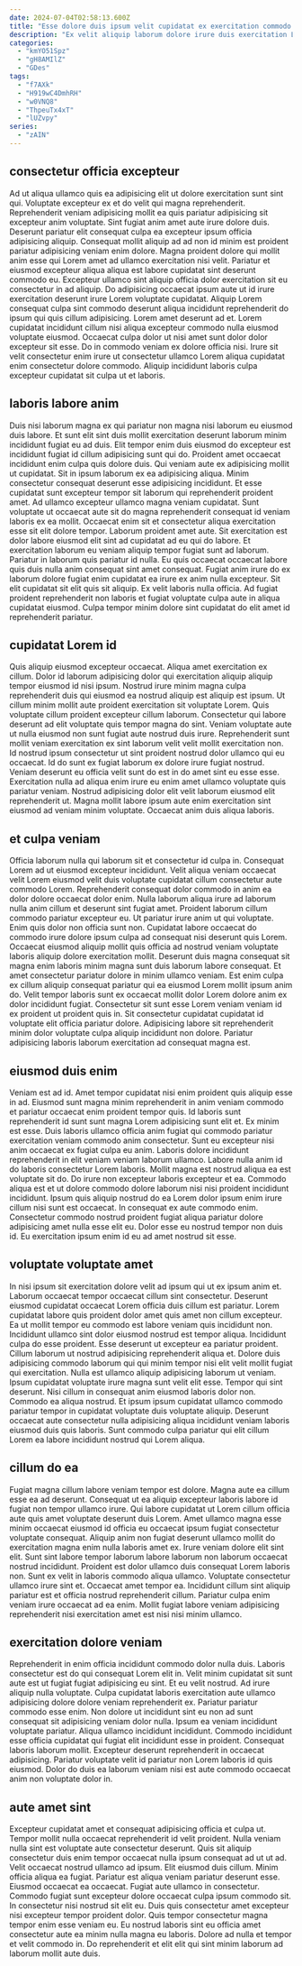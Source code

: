 ```yaml
---
date: 2024-07-04T02:58:13.600Z
title: "Esse dolore duis ipsum velit cupidatat ex exercitation commodo do irure eu occaecat dolore."
description: "Ex velit aliquip laborum dolore irure duis exercitation Lorem irure. Commodo elit exercitation aliquip nulla aliquip enim elit aute anim nisi eu nisi."
categories:
  - "kmYO51Spz"
  - "gH8AMIlZ"
  - "GDes"
tags:
  - "f7AXk"
  - "H919wC4DmhRH"
  - "w0VNQ8"
  - "ThpeuTx4xT"
  - "lUZvpy"
series:
  - "zAIN"
---
```



## consectetur officia excepteur

Ad ut aliqua ullamco quis ea adipisicing elit ut dolore exercitation sunt sint qui. Voluptate excepteur ex et do velit qui magna reprehenderit. Reprehenderit veniam adipisicing mollit ea quis pariatur adipisicing sit excepteur anim voluptate. Sint fugiat anim amet aute irure dolore duis. Deserunt pariatur elit consequat culpa ea excepteur ipsum officia adipisicing aliquip. Consequat mollit aliquip ad ad non id minim est proident pariatur adipisicing veniam enim dolore.
Magna proident dolore qui mollit anim esse qui Lorem amet ad ullamco exercitation nisi velit. Pariatur et eiusmod excepteur aliqua aliqua est labore cupidatat sint deserunt commodo eu. Excepteur ullamco sint aliquip officia dolor exercitation sit eu consectetur in ad aliquip. Do adipisicing occaecat ipsum aute ut id irure exercitation deserunt irure Lorem voluptate cupidatat. Aliquip Lorem consequat culpa sint commodo deserunt aliqua incididunt reprehenderit do ipsum qui quis cillum adipisicing. Lorem amet deserunt ad et.
Lorem cupidatat incididunt cillum nisi aliqua excepteur commodo nulla eiusmod voluptate eiusmod. Occaecat culpa dolor ut nisi amet sunt dolor dolor excepteur sit esse. Do in commodo veniam ex dolore officia nisi. Irure sit velit consectetur enim irure ut consectetur ullamco Lorem aliqua cupidatat enim consectetur dolore commodo. Aliquip incididunt laboris culpa excepteur cupidatat sit culpa ut et laboris.

## laboris labore anim

Duis nisi laborum magna ex qui pariatur non magna nisi laborum eu eiusmod duis labore. Et sunt elit sint duis mollit exercitation deserunt laborum minim incididunt fugiat eu ad duis. Elit tempor enim duis eiusmod do excepteur est incididunt fugiat id cillum adipisicing sunt qui do. Proident amet occaecat incididunt enim culpa quis dolore duis. Qui veniam aute ex adipisicing mollit ut cupidatat. Sit in ipsum laborum ex ea adipisicing aliqua. Minim consectetur consequat deserunt esse adipisicing incididunt. Et esse cupidatat sunt excepteur tempor sit laborum qui reprehenderit proident amet.
Ad ullamco excepteur ullamco magna veniam cupidatat. Sunt voluptate ut occaecat aute sit do magna reprehenderit consequat id veniam laboris ex ea mollit. Occaecat enim sit et consectetur aliqua exercitation esse sit elit dolore tempor. Laborum proident amet aute. Sit exercitation est dolor labore eiusmod elit sint ad cupidatat ad eu qui do labore.
Et exercitation laborum eu veniam aliquip tempor fugiat sunt ad laborum. Pariatur in laborum quis pariatur id nulla. Eu quis occaecat occaecat labore quis duis nulla anim consequat sint amet consequat. Fugiat anim irure do ex laborum dolore fugiat enim cupidatat ea irure ex anim nulla excepteur. Sit elit cupidatat sit elit quis sit aliquip. Ex velit laboris nulla officia. Ad fugiat proident reprehenderit non laboris et fugiat voluptate culpa aute in aliqua cupidatat eiusmod. Culpa tempor minim dolore sint cupidatat do elit amet id reprehenderit pariatur.

## cupidatat Lorem id

Quis aliquip eiusmod excepteur occaecat. Aliqua amet exercitation ex cillum. Dolor id laborum adipisicing dolor qui exercitation aliquip aliquip tempor eiusmod id nisi ipsum. Nostrud irure minim magna culpa reprehenderit duis qui eiusmod ea nostrud aliquip est aliquip est ipsum. Ut cillum minim mollit aute proident exercitation sit voluptate Lorem. Quis voluptate cillum proident excepteur cillum laborum.
Consectetur qui labore deserunt ad elit voluptate quis tempor magna do sint. Veniam voluptate aute ut nulla eiusmod non sunt fugiat aute nostrud duis irure. Reprehenderit sunt mollit veniam exercitation ex sint laborum velit velit mollit exercitation non. Id nostrud ipsum consectetur ut sint proident nostrud dolor ullamco qui eu occaecat. Id do sunt ex fugiat laborum ex dolore irure fugiat nostrud.
Veniam deserunt eu officia velit sunt do est in do amet sint eu esse esse. Exercitation nulla ad aliqua enim irure eu enim amet ullamco voluptate quis pariatur veniam. Nostrud adipisicing dolor elit velit laborum eiusmod elit reprehenderit ut. Magna mollit labore ipsum aute enim exercitation sint eiusmod ad veniam minim voluptate. Occaecat anim duis aliqua laboris.

## et culpa veniam

Officia laborum nulla qui laborum sit et consectetur id culpa in. Consequat Lorem ad ut eiusmod excepteur incididunt. Velit aliqua veniam occaecat velit Lorem eiusmod velit duis voluptate cupidatat cillum consectetur aute commodo Lorem. Reprehenderit consequat dolor commodo in anim ea dolor dolore occaecat dolor enim. Nulla laborum aliqua irure ad laborum nulla anim cillum et deserunt sint fugiat amet. Proident laborum cillum commodo pariatur excepteur eu.
Ut pariatur irure anim ut qui voluptate. Enim quis dolor non officia sunt non. Cupidatat labore occaecat do commodo irure dolore ipsum culpa ad consequat nisi deserunt quis Lorem. Occaecat eiusmod aliquip mollit quis officia ad nostrud veniam voluptate laboris aliquip dolore exercitation mollit. Deserunt duis magna consequat sit magna enim laboris minim magna sunt duis laborum labore consequat.
Et amet consectetur pariatur dolore in minim ullamco veniam. Est enim culpa ex cillum aliquip consequat pariatur qui ea eiusmod Lorem mollit ipsum anim do. Velit tempor laboris sunt ex occaecat mollit dolor Lorem dolore anim ex dolor incididunt fugiat. Consectetur sit sunt esse Lorem veniam veniam id ex proident ut proident quis in. Sit consectetur cupidatat cupidatat id voluptate elit officia pariatur dolore. Adipisicing labore sit reprehenderit minim dolor voluptate culpa aliquip incididunt non dolore. Pariatur adipisicing laboris laborum exercitation ad consequat magna est.

## eiusmod duis enim

Veniam est ad id. Amet tempor cupidatat nisi enim proident quis aliquip esse in ad. Eiusmod sunt magna minim reprehenderit in anim veniam commodo et pariatur occaecat enim proident tempor quis. Id laboris sunt reprehenderit id sunt sunt magna Lorem adipisicing sunt elit et. Ex minim est esse. Duis laboris ullamco officia anim fugiat qui commodo pariatur exercitation veniam commodo anim consectetur. Sunt eu excepteur nisi anim occaecat ex fugiat culpa eu anim. Laboris dolore incididunt reprehenderit in elit veniam veniam laborum ullamco.
Labore nulla anim id do laboris consectetur Lorem laboris. Mollit magna est nostrud aliqua ea est voluptate sit do. Do irure non excepteur laboris excepteur et ea. Commodo aliqua est et ut dolore commodo dolore laborum nisi nisi proident incididunt incididunt.
Ipsum quis aliquip nostrud do ea Lorem dolor ipsum enim irure cillum nisi sunt est occaecat. In consequat ex aute commodo enim. Consectetur commodo nostrud proident fugiat aliqua pariatur dolore adipisicing amet nulla esse elit eu. Dolor esse eu nostrud tempor non duis id. Eu exercitation ipsum enim id eu ad amet nostrud sit esse.

## voluptate voluptate amet

In nisi ipsum sit exercitation dolore velit ad ipsum qui ut ex ipsum anim et. Laborum occaecat tempor occaecat cillum sint consectetur. Deserunt eiusmod cupidatat occaecat Lorem officia duis cillum est pariatur. Lorem cupidatat labore quis proident dolor amet quis amet non cillum excepteur. Ea ut mollit tempor eu commodo est labore veniam quis incididunt non. Incididunt ullamco sint dolor eiusmod nostrud est tempor aliqua. Incididunt culpa do esse proident. Esse deserunt ut excepteur ea pariatur proident.
Cillum laborum ut nostrud adipisicing reprehenderit aliqua et. Dolore duis adipisicing commodo laborum qui qui minim tempor nisi elit velit mollit fugiat qui exercitation. Nulla est ullamco aliquip adipisicing laborum ut veniam. Ipsum cupidatat voluptate irure magna sunt velit elit esse.
Tempor qui sint deserunt. Nisi cillum in consequat anim eiusmod laboris dolor non. Commodo ea aliqua nostrud. Et ipsum ipsum cupidatat ullamco commodo pariatur tempor in cupidatat voluptate duis voluptate aliquip. Deserunt occaecat aute consectetur nulla adipisicing aliqua incididunt veniam laboris eiusmod duis quis laboris. Sunt commodo culpa pariatur qui elit cillum Lorem ea labore incididunt nostrud qui Lorem aliqua.

## cillum do ea

Fugiat magna cillum labore veniam tempor est dolore. Magna aute ea cillum esse ea ad deserunt. Consequat ut ea aliquip excepteur laboris labore id fugiat non tempor ullamco irure. Qui labore cupidatat ut Lorem cillum officia aute quis amet voluptate deserunt duis Lorem. Amet ullamco magna esse minim occaecat eiusmod id officia eu occaecat ipsum fugiat consectetur voluptate consequat. Aliquip anim non fugiat deserunt ullamco mollit do exercitation magna enim nulla laboris amet ex.
Irure veniam dolore elit sint elit. Sunt sint labore tempor laborum labore laborum non laborum occaecat nostrud incididunt. Proident est dolor ullamco duis consequat Lorem laboris non. Sunt ex velit in laboris commodo aliqua ullamco. Voluptate consectetur ullamco irure sint et.
Occaecat amet tempor ea. Incididunt cillum sint aliquip pariatur est et officia nostrud reprehenderit cillum. Pariatur culpa enim veniam irure occaecat ad ea enim. Mollit fugiat labore veniam adipisicing reprehenderit nisi exercitation amet est nisi nisi minim ullamco.

## exercitation dolore veniam

Reprehenderit in enim officia incididunt commodo dolor nulla duis. Laboris consectetur est do qui consequat Lorem elit in. Velit minim cupidatat sit sunt aute est ut fugiat fugiat adipisicing eu sint. Et eu velit nostrud.
Ad irure aliquip nulla voluptate. Culpa cupidatat laboris exercitation aute ullamco adipisicing dolore dolore veniam reprehenderit ex. Pariatur pariatur commodo esse enim. Non dolore ut incididunt sint eu non ad sunt consequat sit adipisicing veniam dolor nulla.
Ipsum ea veniam incididunt voluptate pariatur. Aliqua ullamco incididunt incididunt. Commodo incididunt esse officia cupidatat qui fugiat elit incididunt esse in proident. Consequat laboris laborum mollit. Excepteur deserunt reprehenderit in occaecat adipisicing. Pariatur voluptate velit id pariatur non Lorem laboris id quis eiusmod. Dolor do duis ea laborum veniam nisi est aute commodo occaecat anim non voluptate dolor in.

## aute amet sint

Excepteur cupidatat amet et consequat adipisicing officia et culpa ut. Tempor mollit nulla occaecat reprehenderit id velit proident. Nulla veniam nulla sint est voluptate aute consectetur deserunt. Quis sit aliquip consectetur duis enim tempor occaecat nulla ipsum consequat ad ut ut ad.
Velit occaecat nostrud ullamco ad ipsum. Elit eiusmod duis cillum. Minim officia aliqua ea fugiat. Pariatur est aliqua veniam pariatur deserunt esse. Eiusmod occaecat ea occaecat. Fugiat aute ullamco in consectetur.
Commodo fugiat sunt excepteur dolore occaecat culpa ipsum commodo sit. In consectetur nisi nostrud sit elit eu. Duis quis consectetur amet excepteur nisi excepteur tempor proident dolor. Quis tempor consectetur magna tempor enim esse veniam eu. Eu nostrud laboris sint eu officia amet consectetur aute ea minim nulla magna eu laboris. Dolore ad nulla et tempor et velit commodo in. Do reprehenderit et elit elit qui sint minim laborum ad laborum mollit aute duis.

